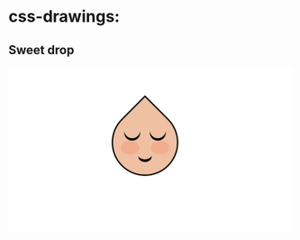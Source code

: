 # css-drawings:
## Sweet drop

![imagen](https://github.com/IrisMazzuca/css-drawings/blob/master/sweet-drop/drop.jpg)

